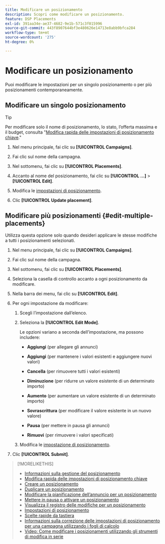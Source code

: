 ```yaml
---
title: Modificare un posizionamento
description: Scopri come modificare un posizionamento.
feature: DSP Placements
exl-id: 391aa34e-ae37-4682-9e1b-571c3f015996
source-git-commit: 443f8907644bf3e480626e14713e8abb9bfca284
workflow-type: tm+mt
source-wordcount: '275'
ht-degree: 0%

---
```


# Modificare un posizionamento

Puoi modificare le impostazioni per un singolo posizionamento o per più posizionamenti contemporaneamente.

<!-- Some placements don't have this option. Clarify which placement types aren't eligible -- is it PG placements, or all placements using private inventory? And anything else? -->

## Modificare un singolo posizionamento

>[!TIP]
>
> Per modificare solo il nome di posizionamento, lo stato, l’offerta massima e il budget, consulta &quot;[Modifica rapida delle impostazioni di posizionamento chiave](/help/dsp/campaign-management/placements/placement-quick-edit.md).&quot;

1. Nel menu principale, fai clic su **[!UICONTROL Campaigns]**.

1. Fai clic sul nome della campagna.

1. Nel sottomenu, fai clic su **[!UICONTROL Placements]**.

1. Accanto al nome del posizionamento, fai clic su  **[!UICONTROL ...]** > **[!UICONTROL Edit]**.

1. Modifica le [impostazioni di posizionamento](placement-settings.md).

1. Clic **[!UICONTROL Update placement]**.

## Modificare più posizionamenti {#edit-multiple-placements}

Utilizza questa opzione solo quando desideri applicare le stesse modifiche a tutti i posizionamenti selezionati.

1. Nel menu principale, fai clic su **[!UICONTROL Campaigns]**.

1. Fai clic sul nome della campagna.

1. Nel sottomenu, fai clic su **[!UICONTROL Placements]**.

1. Seleziona la casella di controllo accanto a ogni posizionamento da modificare.

1. Nella barra dei menu, fai clic su **[!UICONTROL Edit]**.

1. Per ogni impostazione da modificare:

   1. Scegli l’impostazione dall’elenco.

   1. Seleziona la **[!UICONTROL Edit Mode]**.

      Le opzioni variano a seconda dell’impostazione, ma possono includere:

      * **Aggiungi** (per allegare gli annunci)

      * **Aggiungi** (per mantenere i valori esistenti e aggiungere nuovi valori)

      * **Cancella** (per rimuovere tutti i valori esistenti)

      * **Diminuzione** (per ridurre un valore esistente di un determinato importo)

      * **Aumento** (per aumentare un valore esistente di un determinato importo)

      * **Sovrascrittura** (per modificare il valore esistente in un nuovo valore)

      * **Pausa** (per mettere in pausa gli annunci)

      * **Rimuovi** (per rimuovere i valori specificati)
   1. Modifica le [impostazione di posizionamento](placement-settings.md).


1. Clic **[!UICONTROL Submit]**.

>[!MORELIKETHIS]
>
>* [Informazioni sulla gestione del posizionamento](placement-about.md)
>* [Modifica rapida delle impostazioni di posizionamento chiave](placement-quick-edit.md)
>* [Creare un posizionamento](placement-create.md)
>* [Duplicare un posizionamento](placement-duplicate.md)
>* [Modificare la pianificazione dell’annuncio per un posizionamento](placement-edit-ad-schedule.md)
>* [Mettere in pausa o attivare un posizionamento](placement-pause-activate.md)
>* [Visualizza il registro delle modifiche per un posizionamento](placement-change-log.md)
>* [Impostazioni di posizionamento](placement-settings.md)
>* [Scelte rapide da tastiera](/help/dsp/campaign-management/reports/keyboard-shortcuts.md)
>* [Informazioni sulla correzione delle impostazioni di posizionamento per una campagna utilizzando i fogli di calcolo](/help/dsp/campaign-management/qa/qa-about.md)
>* [Video: Come modificare i posizionamenti utilizzando gli strumenti di modifica in serie](https://experienceleague.adobe.com/docs/advertising-learn/tutorials/dsp/bulk-edit-placement-tools.html)

